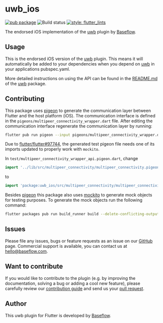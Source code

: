 # uwb_ios

[![pub package](https://img.shields.io/pub/v/uwb_ios.svg)](https://pub.dartlang.org/packages/uwb_ios)
![Build status](https://github.com/Baseflow/flutter_uwb/workflows/uwb_ios/badge.svg?branch=main)
[![style: flutter_lints](https://img.shields.io/badge/style-flutter_lints-40c4ff.svg)](https://pub.dev/packages/flutter_lints)

The endorsed iOS implementation of the [uwb][1]
plugin by [Baseflow](https://baseflow.com).

## Usage

This is the endorsed iOS version of the [uwb][1] 
plugin. This means it will automatically be added to your dependencies when you
depend on [uwb][1] in your applications
pubspec.yaml.

More detailed instructions on using the API can be found in the 
[README.md][7] of the [uwb][1]
package.

## Contributing

This package uses [pigeon][2] to generate the communication layer between 
Flutter and the host platform (iOS). The communication interface is defined in
the `pigeons/multipeer_connectivity_wrapper.dart` file. After editing the
communication interface regenerate the communication layer by running:

```bash
flutter pub run pigeon --input pigeons/multipeer_connectivity_wrapper.dart
```

Due to [flutter/flutter#97744](https://github.com/flutter/flutter/issues/97744), the generated test
pigeon file needs one of its imports updated to properly work with `mockito`.

In `test/multipeer_connectivity_wrapper_api.pigeon.dart`, change

```dart
import '../lib/src/multipeer_connectivity/multipeer_connectivity.pigeon.dart';
```

to

```dart
import 'package:uwb_ios/src/multipeer_connectivity/multipeer_connectivity.pigeon.dart';
```

Besides [pigeon][2] this package also uses [mockito][3] to generate mock objects for testing purposes. To generate the mock objects run the following command:
```bash
flutter packages pub run build_runner build --delete-conflicting-outputs
```

## Issues

Please file any issues, bugs or feature requests as an issue on our 
[GitHub][4] page. Commercial support is available, you can contact us at
<hello@baseflow.com>.

## Want to contribute

If you would like to contribute to the plugin (e.g. by improving the 
documentation, solving a bug or adding a cool new feature), please carefully
review our [contribution guide][5] and send us your 
[pull request][6].

## Author

This uwb plugin for Flutter is developed by [Baseflow](https://baseflow.com).

[1]: https://pub.dev/packages/uwb
[2]: https://pub.dev/packages/pigeon
[3]: https://pub.dev/packages/mockito
[4]: https://github.com/Baseflow/flutter_uwb/issues
[5]: https://github.com/Baseflow/flutter_uwb/blob/main/CONTRIBUTING.md
[6]: https://github.com/Baseflow/flutter_uwb_/pulls
[7]: https://github.com/Baseflow/flutter_uwb/blob/main/uwb/README.md